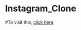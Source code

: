 # Instagram_Clone

#To visit this, <a href="https://insta-clone-wkjdhewjh.netlify.app/" target="_blank">click here</a>
